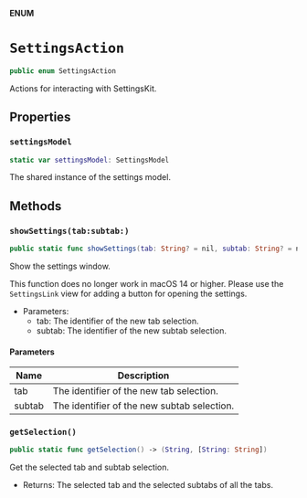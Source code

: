 **ENUM**

# `SettingsAction`

```swift
public enum SettingsAction
```

Actions for interacting with SettingsKit.

## Properties
### `settingsModel`

```swift
static var settingsModel: SettingsModel
```

The shared instance of the settings model.

## Methods
### `showSettings(tab:subtab:)`

```swift
public static func showSettings(tab: String? = nil, subtab: String? = nil)
```

Show the settings window.

This function does no longer work in macOS 14 or higher.
Please use the `SettingsLink` view for adding a button for opening the settings.

- Parameters:
  - tab: The identifier of the new tab selection.
  - subtab: The identifier of the new subtab selection.

#### Parameters

| Name | Description |
| ---- | ----------- |
| tab | The identifier of the new tab selection. |
| subtab | The identifier of the new subtab selection. |

### `getSelection()`

```swift
public static func getSelection() -> (String, [String: String])
```

Get the selected tab and subtab selection.
- Returns: The selected tab and the selected subtabs of all the tabs.
